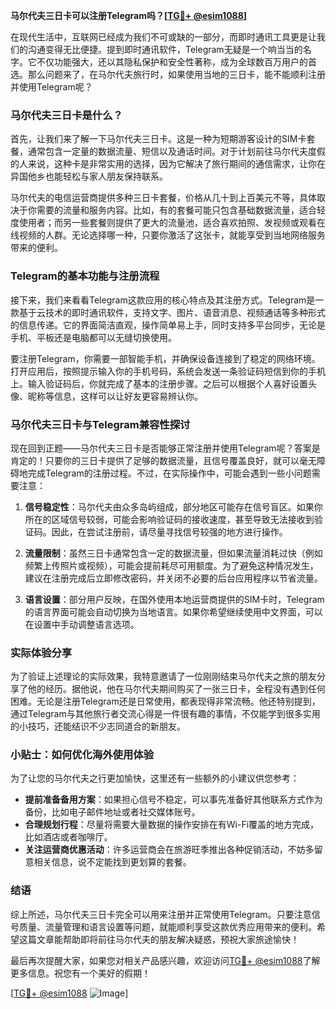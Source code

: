 **马尔代夫三日卡可以注册Telegram吗？[[TG💪+ @esim1088](https://t.me/s/esim1088)]**

在现代生活中，互联网已经成为我们不可或缺的一部分，而即时通讯工具更是让我们的沟通变得无比便捷。提到即时通讯软件，Telegram无疑是一个响当当的名字。它不仅功能强大，还以其隐私保护和安全性著称，成为全球数百万用户的首选。那么问题来了，在马尔代夫旅行时，如果使用当地的三日卡，能不能顺利注册并使用Telegram呢？

### 马尔代夫三日卡是什么？

首先，让我们来了解一下马尔代夫三日卡。这是一种为短期游客设计的SIM卡套餐，通常包含一定量的数据流量、短信以及通话时间。对于计划前往马尔代夫度假的人来说，这种卡是非常实用的选择，因为它解决了旅行期间的通信需求，让你在异国他乡也能轻松与家人朋友保持联系。

马尔代夫的电信运营商提供多种三日卡套餐，价格从几十到上百美元不等，具体取决于你需要的流量和服务内容。比如，有的套餐可能只包含基础数据流量，适合轻度使用者；而另一些套餐则提供了更大的流量池，适合喜欢拍照、发视频或观看在线视频的人群。无论选择哪一种，只要你激活了这张卡，就能享受到当地网络服务带来的便利。

### Telegram的基本功能与注册流程

接下来，我们来看看Telegram这款应用的核心特点及其注册方式。Telegram是一款基于云技术的即时通讯软件，支持文字、图片、语音消息、视频通话等多种形式的信息传递。它的界面简洁直观，操作简单易上手，同时支持多平台同步，无论是手机、平板还是电脑都可以无缝切换使用。

要注册Telegram，你需要一部智能手机，并确保设备连接到了稳定的网络环境。打开应用后，按照提示输入你的手机号码，系统会发送一条验证码短信到你的手机上。输入验证码后，你就完成了基本的注册步骤。之后可以根据个人喜好设置头像、昵称等信息，这样可以让好友更容易辨认你。

### 马尔代夫三日卡与Telegram兼容性探讨

现在回到正题——马尔代夫三日卡是否能够正常注册并使用Telegram呢？答案是肯定的！只要你的三日卡提供了足够的数据流量，且信号覆盖良好，就可以毫无障碍地完成Telegram的注册过程。不过，在实际操作中，可能会遇到一些小问题需要注意：

1. **信号稳定性**：马尔代夫由众多岛屿组成，部分地区可能存在信号盲区。如果你所在的区域信号较弱，可能会影响验证码的接收速度，甚至导致无法接收到验证码。因此，在尝试注册前，请尽量寻找信号较强的地方进行操作。

2. **流量限制**：虽然三日卡通常包含一定的数据流量，但如果流量消耗过快（例如频繁上传照片或视频），可能会提前耗尽可用额度。为了避免这种情况发生，建议在注册完成后立即修改密码，并关闭不必要的后台应用程序以节省流量。

3. **语言设置**：部分用户反映，在国外使用本地运营商提供的SIM卡时，Telegram的语言界面可能会自动切换为当地语言。如果你希望继续使用中文界面，可以在设置中手动调整语言选项。

### 实际体验分享

为了验证上述理论的实际效果，我特意邀请了一位刚刚结束马尔代夫之旅的朋友分享了他的经历。据他说，他在马尔代夫期间购买了一张三日卡，全程没有遇到任何困难。无论是注册Telegram还是日常使用，都表现得非常流畅。他还特别提到，通过Telegram与其他旅行者交流心得是一件很有趣的事情，不仅能学到很多实用的小技巧，还能结识不少志同道合的新朋友。

### 小贴士：如何优化海外使用体验

为了让您的马尔代夫之行更加愉快，这里还有一些额外的小建议供您参考：

- **提前准备备用方案**：如果担心信号不稳定，可以事先准备好其他联系方式作为备份，比如电子邮件地址或者社交媒体账号。
- **合理规划行程**：尽量将需要大量数据的操作安排在有Wi-Fi覆盖的地方完成，比如酒店或者咖啡厅。
- **关注运营商优惠活动**：许多运营商会在旅游旺季推出各种促销活动，不妨多留意相关信息，说不定能找到更划算的套餐。

### 结语

综上所述，马尔代夫三日卡完全可以用来注册并正常使用Telegram。只要注意信号质量、流量管理和语言设置等问题，就能顺利享受这款优秀应用带来的便利。希望这篇文章能帮助即将前往马尔代夫的朋友解决疑惑，预祝大家旅途愉快！

最后再次提醒大家，如果您对相关产品感兴趣，欢迎访问[TG💪+ @esim1088](https://t.me/s/esim1088)了解更多信息。祝您有一个美好的假期！

[[TG💪+ @esim1088](https://t.me/s/esim1088) ![Image](https://i.postimg.cc/4NQfJmqS/Snipaste-2025-05-13-00-14-12.png)]